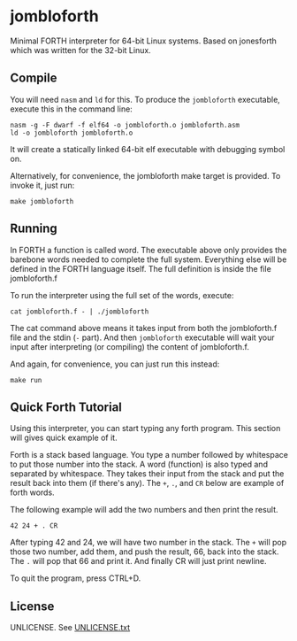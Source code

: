 # jombloforth

Minimal FORTH interpreter for 64-bit Linux systems. Based on
jonesforth which was written for the 32-bit Linux.

## Compile

You will need `nasm` and `ld` for this. To produce the `jombloforth`
executable, execute this in the command line:

```
nasm -g -F dwarf -f elf64 -o jombloforth.o jombloforth.asm
ld -o jombloforth jombloforth.o
```

It will create a statically linked 64-bit elf executable with
debugging symbol on.

Alternatively, for convenience, the jombloforth make target is provided.
To invoke it, just run:

```
make jombloforth
```

## Running

In FORTH a function is called word. The executable above only provides the barebone
words needed to complete the full system. Everything else will be defined in
the FORTH language itself. The full definition is inside the file jombloforth.f

To run the interpreter using the full set of the words, execute:

```
cat jombloforth.f - | ./jombloforth
```

The cat command above means it takes input from both the jombloforth.f
file and the stdin (`-` part). And then `jombloforth` executable will
wait your input after interpreting (or compiling) the content of
jombloforth.f.

And again, for convenience, you can just run this instead:

```
make run
```

## Quick Forth Tutorial

Using this interpreter, you can start typing any forth program. This
section will gives quick example of it.

Forth is a stack based language. You type a number followed by
whitespace to put those number into the stack. A word (function) is also
typed and separated by whitespace. They takes their input from the
stack and put the result back into them (if there's any). The `+`,
`.`, and `CR` below are example of forth words.

The following example will add the two numbers and then print the
result.

```
42 24 + . CR
```

After typing 42 and 24, we will have two number in the stack. The `+`
will pop those two number, add them, and push the result, 66, back
into the stack. The `.` will pop that 66 and print it. And finally
CR will just print newline.

To quit the program, press CTRL+D.

## License

UNLICENSE. See [UNLICENSE.txt](/UNLICENSE.txt)